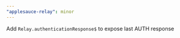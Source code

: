 ```yaml
---
"applesauce-relay": minor
---
```


Add `Relay.authenticationResponse$` to expose last AUTH response
